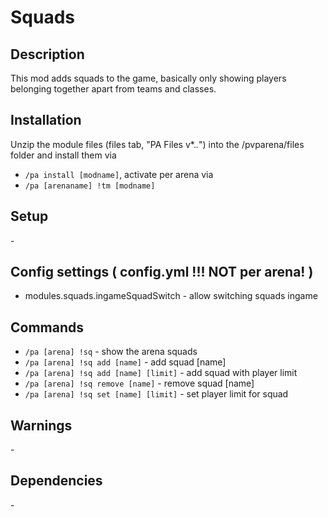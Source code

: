# Squads

## Description

This mod adds squads to the game, basically only showing players belonging together apart from teams and classes.

## Installation

Unzip the module files (files tab, "PA Files v*.*.*") into the /pvparena/files folder and install them via

- `/pa install [modname]`, activate per arena via
- `/pa [arenaname] !tm [modname]`

## Setup

\-

## Config settings ( config.yml !!! NOT per arena! )

- modules.squads.ingameSquadSwitch \- allow switching squads ingame

## Commands

- `/pa [arena] !sq` \- show the arena squads
- `/pa [arena] !sq add [name]` \- add squad [name]
- `/pa [arena] !sq add [name] [limit]` \- add squad with player limit
- `/pa [arena] !sq remove [name]` \- remove squad [name]
- `/pa [arena] !sq set [name] [limit]` \- set player limit for squad

## Warnings

\-

## Dependencies

\-
